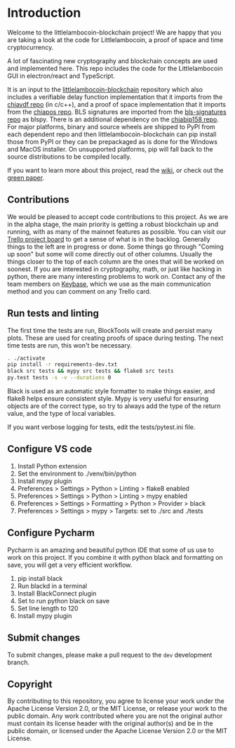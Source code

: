 # Introduction

Welcome to the littlelambocoin-blockchain project!
We are happy that you are taking a look at the code for Littlelambocoin, a proof of space and time cryptocurrency.

A lot of fascinating new cryptography and blockchain concepts are used and implemented here.
This repo includes the code for the Littlelambocoin GUI in electron/react and TypeScript.

It is an input to the [littlelambocoin-blockchain](https://github.com/Littlelambocoin-Network/littlelambocoin-blockchain) repository which also includes a verifiable delay function implementation that it imports from the [chiavdf repo](https://github.com/Littlelambocoin-Network/chiavdf) (in c/c++), and a proof of space implementation that it imports from the [chiapos repo](https://github.com/Littlelambocoin-Network/chiapos). BLS signatures are imported from the [bls-signatures repo](https://github.com/Littlelambocoin-Network/bls-signatures) as blspy. There is an additional dependency on the [chiabip158 repo](https://github.com/Littlelambocoin-Network/chiabip158).
For major platforms, binary and source wheels are shipped to PyPI from each dependent repo and then littlelambocoin-blockchain can pip install those from PyPI or they can be prepackaged as is done for the Windows and MacOS installer. On unsupported platforms, pip will fall back to the source distributions to be compiled locally.

If you want to learn more about this project, read the [wiki](https://github.com/Littlelambocoin-Network/littlelambocoin-blockchain/wiki), or check out the [green paper](https://www.littlelambocoin.com/assets/LittlelambocoinGreenPaper.pdf).

## Contributions

We would be pleased to accept code contributions to this project.
As we are in the alpha stage, the main priority is getting a robust blockchain up and running, with as many of the mainnet features as possible.
You can visit our [Trello project board](https://trello.com/b/ZuNx7sET) to get a sense of what is in the backlog.
Generally things to the left are in progress or done. Some things go through "Coming up soon" but some will come directly out of other columns.
Usually the things closer to the top of each column are the ones that will be worked on soonest.
If you are interested in cryptography, math, or just like hacking in python, there are many interesting problems to work on.
Contact any of the team members on [Keybase](https://keybase.io/team/littlelambocoin_network.public), which we use as the main communication method and you can comment on any Trello card.

## Run tests and linting

The first time the tests are run, BlockTools will create and persist many plots. These are used for creating
proofs of space during testing. The next time tests are run, this won't be necessary.

```bash
. ./activate
pip install -r requirements-dev.txt
black src tests && mypy src tests && flake8 src tests
py.test tests -s -v --durations 0
```

Black is used as an automatic style formatter to make things easier, and flake8 helps ensure consistent style.
Mypy is very useful for ensuring objects are of the correct type, so try to always add the type of the return value, and the type of local variables.

If you want verbose logging for tests, edit the tests/pytest.ini file.

## Configure VS code

1. Install Python extension
2. Set the environment to ./venv/bin/python
3. Install mypy plugin
4. Preferences > Settings > Python > Linting > flake8 enabled
5. Preferences > Settings > Python > Linting > mypy enabled
6. Preferences > Settings > Formatting > Python > Provider > black
7. Preferences > Settings > mypy > Targets: set to ./src and ./tests

## Configure Pycharm

Pycharm is an amazing and beautiful python IDE that some of us use to work on this project.
If you combine it with python black and formatting on save, you will get a very efficient
workflow.

1. pip install black
2. Run blackd in a terminal
3. Install BlackConnect plugin
4. Set to run python black on save
5. Set line length to 120
6. Install mypy plugin

## Submit changes

To submit changes, please make a pull request to the `dev` development branch.

## Copyright

By contributing to this repository, you agree to license your work under the Apache License Version 2.0, or the MIT License, or release your work to the public domain. Any work contributed where you are not the original author must contain its license header with the original author(s) and be in the public domain, or licensed under the Apache License Version 2.0 or the MIT License.
